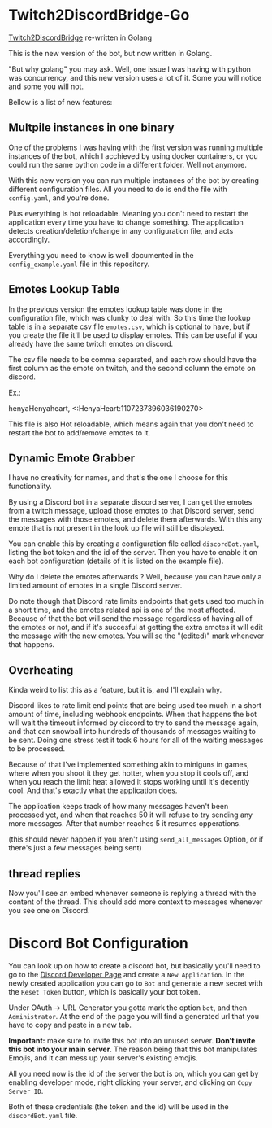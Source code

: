 # Twitch2DiscordBridge-Go
[Twitch2DiscordBridge](https://github.com/kabessao/twitch2discordBridge) re-written in Golang

This is the new version of the bot, but now written in Golang.

"But why golang" you may ask. Well, one issue I was having with python was concurrency, and this new version uses a lot of it. Some you will notice and some you will not.


Bellow is a list of new features: 

## Multpile instances in one binary 

One of the problems I was having with the first version was running multiple instances of the bot, which I acchieved by using docker containers, or you could run the same python
code in a different folder. Well not anymore.

With this new version you can run multiple instances of the bot by creating different configuration files. All you need to do is end the file with `config.yaml`, and you're done.

Plus everything is hot reloadable. Meaning you don't need to restart the application every time you have to change something. The application detects creation/deletion/change in any configuration file, and acts accordingly.

Everything you need to know is well documented in the `config_example.yaml` file in this repository.

## Emotes Lookup Table

In the previous version the emotes lookup table was done in the configuration file, which was clunky to deal with. So this time the lookup table is in a separate csv file `emotes.csv`, which is optional to have, but if you create the file it'll be used to display emotes. This can be useful if you already have the same twitch emotes on discord.

The csv file needs to be comma separated, and each row should have the first column as the emote on twitch, and the second column the emote on discord.

Ex.: 

henyaHenyaheart, <:HenyaHeart:1107237396036190270>

This file is also Hot reloadable, which means again that you don't need to restart the bot to add/remove emotes to it.

## Dynamic Emote Grabber

I have no creativity for names, and that's the one I choose for this functionality. 

By using a Discord bot in a separate discord server, I can get the emotes from a twitch message, upload those emotes to that Discord server, send the messages with those emotes, and delete them afterwards. With this any emote that is not present in the look up file will still be displayed.

You can enable this by creating a configuration file called `discordBot.yaml`, listing the bot token and the id of the server. Then you have to enable it on each bot configuration (details of it is listed on the example file).

Why do I delete the emotes afterwards ? Well, because you can have only a limited amount of emotes in a single Discord server.

Do note though that Discord rate limits endpoints that gets used too much in a short time, and the emotes related api is one of the most affected. Because of that the bot will send the message regardless of having all of the emotes or not, and if it's succesful at getting the extra emotes it will edit the message with the new emotes. You will se the "(edited)" mark whenever that happens.


## Overheating 

Kinda weird to list this as a feature, but it is, and I'll explain why.

Discord likes to rate limit end points that are being used too much in a short amount of time, including webhook endpoints. When that happens the bot will wait the timeout informed by discord to try to send the message again, and that can snowball into hundreds of thousands of messages waiting to be sent. Doing one stress test it took 6 hours for all of the waiting messages to be processed.

Because of that I've implemented something akin to miniguns in games, where when you shoot it they get hotter, when you stop it cools off, and when you reach the limit heat allowed it stops working until it's decently cool. And that's exactly what the application does.

The application keeps track of how many messages haven't been processed yet, and when that reaches 50 it will refuse to try sending any more messages. After that number reaches 5 it resumes opperations.

(this should never happen if you aren't using `send_all_messages` Option, or if there's just a few messages being sent)

## thread replies 

Now you'll see an embed whenever someone is replying a thread with the content of the thread. This should add more context to messages whenever you see one on Discord.


# Discord Bot Configuration

You can look up on how to create a discord bot, but basically you'll need to go to the [Discord Developer Page](https://discord.com/developers/applications) and create a `New Application`. In the newly created application you can go to `Bot` and generate a new secret with the `Reset Token` button, which is basically your bot token.

Under OAuth -> URL Generator you gotta mark the option `bot`, and then `Administrator`. At the end of the page you will find a generated url that you have to copy and paste in a new tab. 

**Important:** make sure to invite this bot into an unused server. **Don't invite this bot into your main server**. The reason being that this bot manipulates Emojis, and it can mess up your server's existing emojis.

All you need now is the id of the server the bot is on, which you can get by enabling developer mode, right clicking your server, and clicking on `Copy Server ID`.

Both of these credentials (the token and the id) will be used in the `discordBot.yaml` file.
